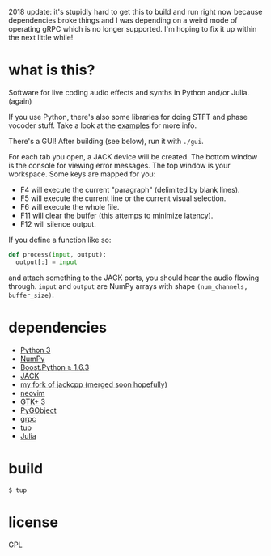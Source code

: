 2018 update: it's stupidly hard to get this to build and run right now because dependencies broke things and I was depending on a weird mode of operating gRPC which is no longer supported. I'm hoping to fix it up within the next little while!

# what is this?

Software for live coding audio effects and synths in Python and/or Julia. (again)

If you use Python, there's also some libraries for doing STFT and phase vocoder stuff. Take a look at the [examples](examples/) for more info.

There's a GUI! After building (see below), run it with `./gui`.

For each tab you open, a JACK device will be created. The bottom window is the console for viewing error messages. The top window is your workspace. Some keys are mapped for you:

* F4 will execute the current "paragraph" (delimited by blank lines).
* F5 will execute the current line or the current visual selection.
* F6 will execute the whole file.
* F11 will clear the buffer (this attemps to minimize latency).
* F12 will silence output.

If you define a function like so:
```python
def process(input, output):
  output[:] = input
```
and attach something to the JACK ports, you should hear the audio flowing through. `input` and `output` are NumPy arrays with shape `(num_channels, buffer_size)`.

# dependencies

* [Python 3](https://www.python.org/)
* [NumPy](http://www.numpy.org/)
* [Boost.Python ≥ 1.6.3](https://github.com/boostorg/python)
* [JACK](http://www.jackaudio.org/)
* [my fork of jackcpp (merged soon hopefully)](https://github.com/nwoeanhinnogaehr/jackcpp)
* [neovim](https://neovim.io/)
* [GTK+ 3](https://www.gtk.org/)
* [PyGObject](https://wiki.gnome.org/Projects/PyGObject)
* [grpc](http://www.grpc.io/)
* [tup](http://gittup.org/tup/)
* [Julia](http://julialang.org/)

# build

```
$ tup
```

# license

GPL
